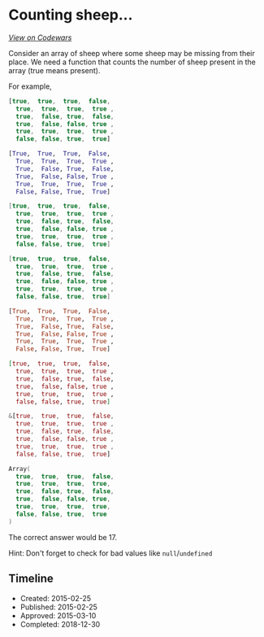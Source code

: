 # Counting sheep...
[*View on Codewars*](https://www.codewars.com/kata/counting-sheep-dot-dot-dot)

Consider an array of sheep where some sheep may be missing from their place. We need a function that counts the number of sheep present in the array (true means present).

For example,

```javascript
[true,  true,  true,  false,
  true,  true,  true,  true ,
  true,  false, true,  false,
  true,  false, false, true ,
  true,  true,  true,  true ,
  false, false, true,  true]
```
```python
[True,  True,  True,  False,
  True,  True,  True,  True ,
  True,  False, True,  False,
  True,  False, False, True ,
  True,  True,  True,  True ,
  False, False, True,  True]
```
```csharp
[true,  true,  true,  false,
  true,  true,  true,  true ,
  true,  false, true,  false,
  true,  false, false, true ,
  true,  true,  true,  true ,
  false, false, true,  true]
```
```cpp
[true,  true,  true,  false,
  true,  true,  true,  true ,
  true,  false, true,  false,
  true,  false, false, true ,
  true,  true,  true,  true ,
  false, false, true,  true]
```
```haskell
[True,  True,  True,  False,
  True,  True,  True,  True ,
  True,  False, True,  False,
  True,  False, False, True ,
  True,  True,  True,  True ,
  False, False, True,  True]
```
```elixir
[true,  true,  true,  false,
  true,  true,  true,  true ,
  true,  false, true,  false,
  true,  false, false, true ,
  true,  true,  true,  true ,
  false, false, true,  true]
```
```rust
&[true,  true,  true,  false,
  true,  true,  true,  true ,
  true,  false, true,  false,
  true,  false, false, true ,
  true,  true,  true,  true ,
  false, false, true,  true]
```
```scala
Array(
  true,  true,  true,  false,
  true,  true,  true,  true,
  true,  false, true,  false,
  true,  false, false, true,
  true,  true,  true,  true,
  false, false, true,  true
)
```

The correct answer would be 17.

Hint: Don't forget to check for bad values like `null`/`undefined`


## Timeline
- Created: 2015-02-25
- Published: 2015-02-25
- Approved: 2015-03-10
- Completed: 2018-12-30